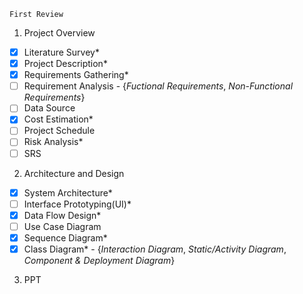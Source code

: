 `First Review`
1. Project Overview
- [X] Literature Survey*
- [X] Project Description*
- [X] Requirements Gathering*
- [ ] Requirement Analysis - {*Fuctional Requirements*, *Non-Functional Requirements*}
- [ ] Data Source
- [X] Cost Estimation*
- [ ] Project Schedule
- [ ] Risk Analysis*
- [ ] SRS

2. Architecture and Design
- [X] System Architecture*
- [ ] Interface Prototyping(UI)*
- [X] Data Flow Design*
- [ ] Use Case Diagram
- [X] Sequence Diagram*
- [X] Class Diagram* - {*Interaction Diagram*, *Static/Activity Diagram*, *Component & Deployment Diagram*}

3. PPT
